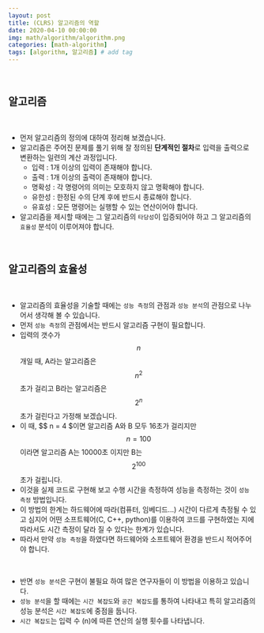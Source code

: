 ```yaml
---
layout: post
title: (CLRS) 알고리즘의 역할
date: 2020-04-10 00:00:00
img: math/algorithm/algorithm.png
categories: [math-algorithm] 
tags: [algorithm, 알고리즘] # add tag
---
```


<br>

## **알고리즘**

<br>

- 먼저 알고리즘의 정의에 대하여 정리해 보겠습니다.
- 알고리즘은 주어진 문제를 풀기 위해 잘 정의된 **단계적인 절차**로 입력을 출력으로 변환하는 일련의 계산 과정입니다.
    - 입력 : 1개 이상의 입력이 존재해야 합니다.
    - 출력 : 1개 이상의 출력이 존재해야 합니다.
    - 명확성 : 각 명령어의 의미는 모호하지 않고 명확해야 합니다.
    - 유한성 : 한정된 수의 단계 후에 반드시 종료해야 합니다.
    - 유효성 : 모든 명령어는 실행할 수 있는 연산이어야 합니다.
- 알고리즘을 제시할 때에는 그 알고리즘의 `타당성`이 입증되어야 하고 그 알고리즘의 `효율성` 분석이 이루어져야 합니다.

<br>

## **알고리즘의 효율성**

<br>

- 알고리즘의 효율성을 기술할 때에는 `성능 측정`의 관점과 `성능 분석`의 관점으로 나누어서 생각해 볼 수 있습니다.
- 먼저 `성능 측정`의 관점에서는 반드시 알고리즘 구현이 필요합니다.
- 입력의 갯수가 $$ n $$ 개일 때, A라는 알고리즘은 $$ n^{2} $$ 초가 걸리고 B라는 알고리즘은 $$ 2^{n} $$초가 걸린다고 가정해 보겠습니다.
- 이 때, $$ n =  4 $이면 알고리즘 A와 B 모두 16초가 걸리지만 $$ n =  100 $$이라면 알고리즘 A는 10000초 이지만 B는 $$ 2^{100} $$초가 걸립니다.
- 이것을 실제 코드로 구현해 보고 수행 시간을 측정하여 성능을 측정하는 것이 `성능 측정` 방법입니다.
- 이 방법의 한계는 하드웨어에 따라(컴퓨터, 임베디드...) 시간이 다르게 측정될 수 있고 심지어 어떤 소프트웨어(C, C++, python)를 이용하여 코드를 구현하였는 지에 따라서도 시간 측정이 달라 질 수 있다는 한계가 있습니다.
- 따라서 만약 `성능 측정`을 하였다면 하드웨어와 소프트웨어 환경을 반드시 적어주어야 합니다.

<br>

- 반면 `성능 분석`은 구현이 불필요 하여 많은 연구자들이 이 방법을 이용하고 있습니다.
- `성능 분석`을 할 때에는 `시간 복잡도`와 `공간 복잡도`를 통하여 나타내고 특히 알고리즘의 성능 분석은 `시간 복잡도`에 중점을 둡니다.
- `시간 복잡도`는 입력 수 (n)에 따른 연산의 실행 횟수를 나타냅니다.